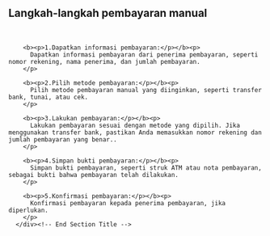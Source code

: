 <div class="container section-title" data-aos="fade-up" style="text-align: left;">
        <h2 style="text-align: left;">Langkah-langkah pembayaran manual</h2><br>

        <b><p>1.Dapatkan informasi pembayaran:</p></b><p>
          Dapatkan informasi pembayaran dari penerima pembayaran, seperti nomor rekening, nama penerima, dan jumlah pembayaran.
        </p>

        <b><p>2.Pilih metode pembayaran:</p></b><p>
          Pilih metode pembayaran manual yang diinginkan, seperti transfer bank, tunai, atau cek.
        </p>

        <b><p>3.Lakukan pembayaran:</p></b><p>
          Lakukan pembayaran sesuai dengan metode yang dipilih. Jika menggunakan transfer bank, pastikan Anda memasukkan nomor rekening dan jumlah pembayaran yang benar..
        </p>

        <b><p>4.Simpan bukti pembayaran:</p></b><p>
          Simpan bukti pembayaran, seperti struk ATM atau nota pembayaran, sebagai bukti bahwa pembayaran telah dilakukan.
        </p>

        <b><p>5.Konfirmasi pembayaran:</p></b><p>
          Konfirmasi pembayaran kepada penerima pembayaran, jika diperlukan.
        </p>
      </div><!-- End Section Title -->
